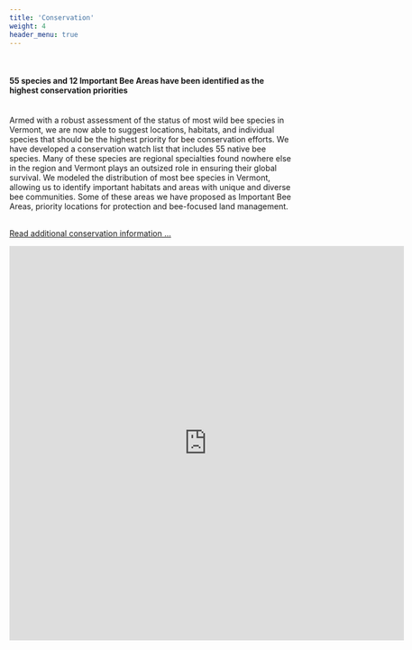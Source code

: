 ```yaml
---
title: 'Conservation'
weight: 4
header_menu: true
---
```

<br>
<div class="lead" style="align:center;"><h4> 55 species and 12 Important Bee Areas have been identified as the highest conservation priorities </h4></div>
<br>


<div class="doubleColumn">
<div>
Armed with a robust assessment of the status of most wild bee species in Vermont, we are now able to suggest locations, habitats, and individual species that should be the highest priority for bee conservation efforts. We have developed a conservation watch list that includes 55 native bee species. Many of these species are regional specialties found nowhere else in the region and Vermont plays an outsized role in ensuring their global survival. We modeled the distribution of most bee species in Vermont, allowing us to identify important habitats and areas with unique and diverse bee communities. Some of these areas we have proposed as Important Bee Areas, priority locations for protection and bee-focused land management.

<br>
<br>

<!-- <img alt="Andrena dunningi" src="https://stateofbees.vtatlasoflife.org/images/Andrena-dunningi.jpeg" style="width:100%; align: center"> -->

<a href="https://vtecostudies.github.io/SoBees_Conservation/" target="blank_">Read additional conservation information ...</a>
</div>

<div style="column-width:100%; width: 100%">
<iframe src="https://missions.vtatlasoflife.org/SOBees_2022/Bee_Div_leaflet.html" onload='javascript:(function(o){o.style.height=o.contentWindow.document.body.scrollHeight+"px";}(this));' style="height:700px;width:700px;border:none;overflow:hidden;"></iframe>
</div>

</div>


